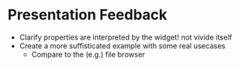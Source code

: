 <script>
import { openBrowser, openComponent } from "doc/PX2018/project_2/utils.js"
</script>
<link rel="stylesheet" type="text/css" href="doc/PX2018/project_2/utils.css">

# Presentation Feedback

- Clarify properties are interpreted by the widget! not vivide itself
- Create a more suffisticated example with some real usecases
    - Compare to the (e.g.) file browser 

